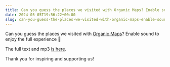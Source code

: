 ```yaml
---
title: Can you guess the places we visited with Organic Maps? Enable sound to enjoy the full experience 🎵
date: 2024-05-05T19:56:22+00:00
slug: can-you-guess-the-places-we-visited-with-organic-maps-enable-sound-to-enjoy-the-full-experience
---
```


Can you guess the places we visited with [Organic Maps](https://organicmaps.app/)? Enable sound to enjoy the full experience 🎵

The full text and mp3 [is here](@/news/2024-04-27/347/index.md).

Thank you for inspiring and supporting us!
